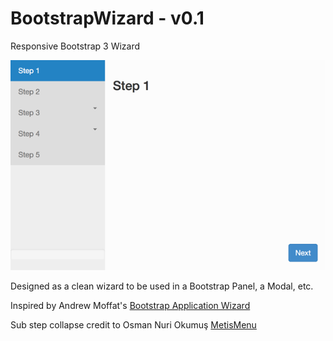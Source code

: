 # BootstrapWizard - v0.1

Responsive Bootstrap 3 Wizard

![Screenshot](screenshots/default.png)

Designed as a clean wizard to be used in a Bootstrap Panel, a Modal, etc.

Inspired by Andrew Moffat's [Bootstrap Application Wizard](https://github.com/amoffat/bootstrap-application-wizard)

Sub step collapse credit to Osman Nuri Okumuş [MetisMenu](https://github.com/onokumus/metisMenu)
